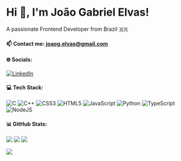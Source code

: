 # Hi 👋, I'm João Gabriel Elvas!
A passionate Frontend Developer from Brazil 🇧🇷

#### 📫 Contact me: <a href="mailto:joaog.elvas@gmail.com">joaog.elvas@gmail.com</a>
#### 🌐 Socials:
[![LinkedIn](https://img.shields.io/badge/LinkedIn-%230077B5.svg?logo=linkedin&logoColor=white)](https://linkedin.com/in/joaogelvas) 

#### 💻 Tech Stack:
![C](https://img.shields.io/badge/c-%2300599C.svg?style=for-the-badge&logo=c&logoColor=white) ![C++](https://img.shields.io/badge/c++-%2300599C.svg?style=for-the-badge&logo=c%2B%2B&logoColor=white) ![CSS3](https://img.shields.io/badge/css3-%231572B6.svg?style=for-the-badge&logo=css3&logoColor=white) ![HTML5](https://img.shields.io/badge/html5-%23E34F26.svg?style=for-the-badge&logo=html5&logoColor=white) ![JavaScript](https://img.shields.io/badge/javascript-%23323330.svg?style=for-the-badge&logo=javascript&logoColor=%23F7DF1E) ![Python](https://img.shields.io/badge/python-3670A0?style=for-the-badge&logo=python&logoColor=ffdd54) ![TypeScript](https://img.shields.io/badge/typescript-%23007ACC.svg?style=for-the-badge&logo=typescript&logoColor=white) ![NodeJS](https://img.shields.io/badge/node.js-6DA55F?style=for-the-badge&logo=node.js&logoColor=white)
#### 📊 GitHub Stats:
![](https://github-readme-stats.vercel.app/api?username=JoaoGElvas&theme=dark&hide_border=false&include_all_commits=false&count_private=false)
![](https://github-readme-streak-stats.herokuapp.com/?user=JoaoGElvas&theme=dark&hide_border=false)
![](https://github-readme-stats.vercel.app/api/top-langs/?username=JoaoGElvas&theme=dark&hide_border=false&include_all_commits=false&count_private=false&layout=compact)

[![](https://visitcount.itsvg.in/api?id=JoaoGElvas&icon=0&color=1)](https://visitcount.itsvg.in)
